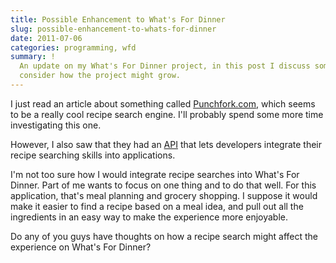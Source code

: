 ```yaml
---
title: Possible Enhancement to What's For Dinner
slug: possible-enhancement-to-whats-for-dinner
date: 2011-07-06
categories: programming, wfd
summary: !
  An update on my What's For Dinner project, in this post I discuss some possible directions as I
  consider how the project might grow.
---
```


I just read an article about something called [Punchfork.com](http://punchfork.com/), which seems to be a really cool recipe search engine. I'll probably spend some more time investigating this one.

However, I also saw that they had an [API](http://punchfork.com/api) that lets developers integrate their recipe searching skills into applications.

I'm not too sure how I would integrate recipe searches into What's For Dinner. Part of me wants to focus on one thing and to do that well. For this application, that's meal planning and grocery shopping. I suppose it would make it easier to find a recipe based on a meal idea, and pull out all the ingredients in an easy way to make the experience more enjoyable.

Do any of you guys have thoughts on how a recipe search might affect the experience on What's For Dinner?
